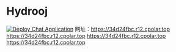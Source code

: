 # Hydrooj
[![Deploy Chat Application](https://github.com/zjx-kimi/Hydrooj/actions/workflows/deploy.yml/badge.svg)](https://github.com/zjx-kimi/Hydrooj/actions/workflows/deploy.yml)
网址：https://34d24fbc.r12.cpolar.top
https://34d24fbc.r12.cpolar.top
https://34d24fbc.r12.cpolar.top
https://34d24fbc.r12.cpolar.top
